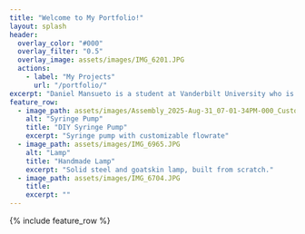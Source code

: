 ```yaml
---
title: "Welcome to My Portfolio!"
layout: splash
header:
  overlay_color: "#000"
  overlay_filter: "0.5"
  overlay_image: assets/images/IMG_6201.JPG
  actions:
    - label: "My Projects"
      url: "/portfolio/"
excerpt: "Daniel Mansueto is a student at Vanderbilt University who is passionate about building things. This website documents all of his different projects."
feature_row:
  - image_path: assets/images/Assembly_2025-Aug-31_07-01-34PM-000_CustomizedView1371566399_png.png
    alt: "Syringe Pump"
    title: "DIY Syringe Pump"
    excerpt: "Syringe pump with customizable flowrate"
  - image_path: assets/images/IMG_6965.JPG
    alt: "Lamp"
    title: "Handmade Lamp"
    excerpt: "Solid steel and goatskin lamp, built from scratch."
  - image_path: assets/images/IMG_6704.JPG
    title: 
    excerpt: ""
---
```


{% include feature_row %}
